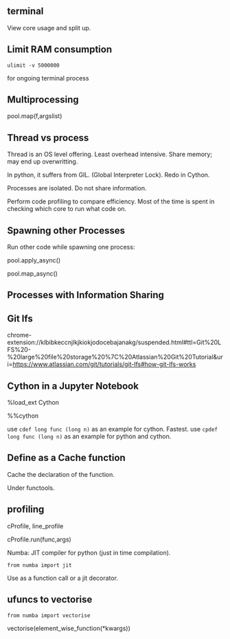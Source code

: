 ## terminal

View core usage and split up.

## Limit RAM consumption

`ulimit -v 5000000`

for ongoing terminal process

## Multiprocessing

pool.map(f,argslist)

## Thread vs process

Thread is an OS level offering. Least overhead intensive. Share memory; may end up overwritting.

In python, it suffers from GIL. (Global Interpreter Lock). Redo in Cython.

Processes are isolated. Do not share information.

Perform code profiling to compare efficiency. Most of the time is spent in checking which core to run what code on.

## Spawning other Processes

Run other code while spawning one process:

pool.apply_async()

pool.map_async()

## Processes with Information Sharing


## Git lfs

chrome-extension://klbibkeccnjlkjkiokjodocebajanakg/suspended.html#ttl=Git%20LFS%20-%20large%20file%20storage%20%7C%20Atlassian%20Git%20Tutorial&uri=https://www.atlassian.com/git/tutorials/git-lfs#how-git-lfs-works


 ## Cython in a Jupyter Notebook

 %load_ext Cython

 %%cython

use `cdef long func (long n)` as an example for cython. Fastest.
use `cpdef long func (long n)` as an example for python and cython.

## Define as a Cache function

Cache the declaration  of the function.

Under functools.

## profiling

cProfile, line_profile

cProfile.run(func,args)

Numba: JIT compiler for python (just in time compilation).

`from numba import jit`

Use as a function call or a jit decorator.

## ufuncs to vectorise

`from numba import vectorise`

vectorise(element_wise_function(*kwargs))
